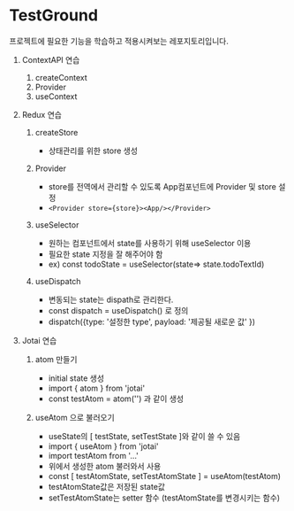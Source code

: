 # TestGround

프로젝트에 필요한 기능을 학습하고 적용시켜보는 레포지토리입니다.

1. ContextAPI 연습
   1. createContext
   2. Provider
   3. useContext

2. Redux 연습
   1. createStore
      - 상태관리를 위한 store 생성
      
   2. Provider 
      - store를 전역에서 관리할 수 있도록 App컴포넌트에 Provider 및 store 설정
      - ```<Provider store={store}><App/></Provider>```
      
   3. useSelector
      - 원하는 컴포넌트에서 state를 사용하기 위해 useSelector 이용
      - 필요한 state 지정을 잘 해주어야 함 
      - ex) const todoState = useSelector(state=> state.todoTextId)
       
   6. useDispatch    
      - 변동되는 state는 dispath로 관리한다.
      - const dispatch = useDispatch() 로 정의
      - dispatch({type: '설정한 type', payload: '제공될 새로운 값' }) 

3. Jotai 연습
     1. atom 만들기
        - initial state 생성
        - import { atom } from 'jotai'
        - const testAtom = atom('') 과 같이 생성
     
     2. useAtom 으로 불러오기 
        - useState의 [ testState, setTestState ]와 같이 쓸 수 있음
        - import { useAtom } from 'jotai'
        - import testAtom from '...' 
        - 위에서 생성한 atom  불러와서 사용
        - const [ testAtomState, setTestAtomState ] = useAtom(testAtom)
        - testAtomState값은 저장된 state값
        - setTestAtomState는 setter 함수 (testAtomState를 변경시키는 함수) 
